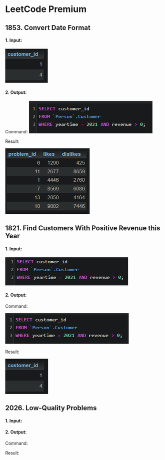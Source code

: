 # LeetCode Premium
## 1853. Convert Date Format
#### 1. Input:

![Alt text](image-1.png)

#### 2. Output: 

Command:
![Alt text](image-3.png)

Result:

![Alt text](image-5.png)


## 1821. Find Customers With Positive Revenue this Year

#### 1. Input:

![Alt text](image.png)

#### 2. Output:

Command:

![Alt text](image-4.png)

Result:

![Alt text](image-2.png)

## 2026. Low-Quality Problems

#### 1. Input:



#### 2. Output:

Command:



Result: